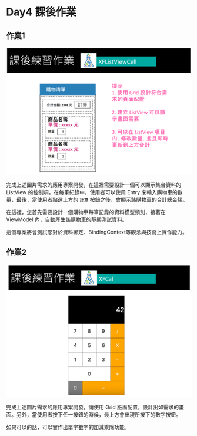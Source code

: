 # Day4 課後作業

## 作業1

![](HomeworkImages/HW6.png) 

完成上述圖片需求的應用專案開發，在這裡需要設計一個可以顯示集合資料的 ListView 的控制項，在每筆紀錄中，使用者可以使用 Entry 來輸入購物車的數量，最後，當使用者點選上方的 `計算` 按鈕之後，會顯示該購物車的合計總金額。

在這裡，您首先需要設計一個購物車每筆記錄的資料模型類別，接著在 ViewModel 內，自動產生該購物車的靜態測試資料。

這個專案將會測試您對於資料綁定、BindingContext等觀念與技術上實作能力。

## 作業2

![](HomeworkImages/HW7.png) 

完成上述圖片需求的應用專案開發，請使用 Grid 版面配置，設計出如需求的畫面。另外，當使用者按下任一按鈕的時候，最上方會出現所按下的數字按鈕。

如果可以的話，可以實作出單字數字的加減乘除功能。
